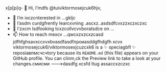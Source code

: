 x[p[p[q- 👋 Hi, I’mdfs @tuiviktormosejcuk6hjv,
- 👀 I’m ixczcnterested in ...gkljc
- 🌱 I’asdm curdgfrently learcxvning .ascxz..asdsdfcvxzzxczxczxc
- 💞️ I’zxcm lsdfooking tcxzcollvcvvboratsdce on ...
- 📫 How to reach mexcv ...qwcxzxzcxzcasd
jdfhfghsavxccxvxbvasdfasdfлроиasddgfhdgfh
xcvx
viktormosejcuk6/viktormosexjcuzcxk6 is a ✨ speciagbfl ✨ reposiавпмсчсчtory because its `README.md` (this file) appears on your GitHub profile.
You can clinm,ck the Preview link to take a look at your changes.смисми
--->dasdfg
xcsfd
ltug
assaccxzczxc
